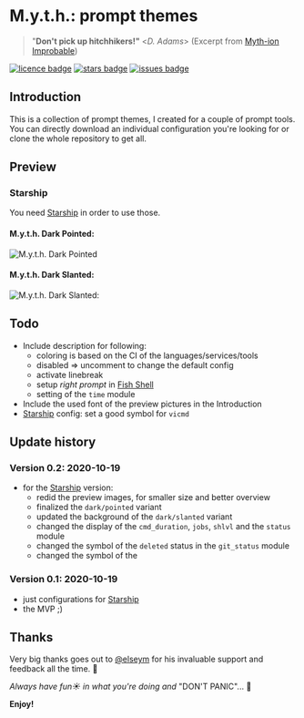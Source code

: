# M.y.t.h.: prompt themes #

> "**Don't pick up hitchhikers!"** <_D. Adams_> (Excerpt from [Myth-ion Improbable][mi])

[![licence badge]][licence] [![stars badge]][stargazer] [![issues badge]][issues]
<!-- [![donation badge]][donate] -->

## Introduction ##

This is a collection of prompt themes, I created for a couple of prompt tools. You can directly download an individual configuration you're looking for or clone the whole repository to get all.

## Preview ##

### Starship ###

You need [Starship][starship] in order to use those.

#### M.y.t.h. Dark Pointed: ####

![M.y.t.h. Dark Pointed](https://raw.githubusercontent.com/micck/myth-packages/master/screenshots/myth-prompt-themes/dark-pointed-starship.png)

#### M.y.t.h. Dark Slanted: ####

![M.y.t.h. Dark Slanted:](https://raw.githubusercontent.com/micck/myth-packages/master/screenshots/myth-prompt-themes/dark-slanted-starship.png)

## Todo ##

* Include description for following:
    - coloring is based on the CI of the languages/services/tools
    - disabled => uncomment to change the default config
    - activate linebreak
    - setup _right prompt_ in [Fish Shell][fish]
    - setting of the `time` module
* Include the used font of the preview pictures in the Introduction
* [Starship][starship] config: set a good symbol for `vicmd`

## Update history ##

### Version 0.2: 2020-10-19 ###

* for the [Starship][starship] version:
    - redid the preview images, for smaller size and better overview
    - finalized the `dark/pointed` variant
    - updated the background of the `dark/slanted` variant
    - changed the display of the `cmd_duration`, `jobs`, `shlvl` and the `status` module
    - changed the symbol of the `deleted` status in the `git_status` module
    - changed the symbol of the

### Version 0.1: 2020-10-19 ###

* just configurations for [Starship][starship]
* the MVP ;)

## Thanks ##

Very big thanks goes out to [@elseym][siwa] for his invaluable support and feedback all the time. :yellow_heart:

*Always have fun:sunny: in what you're doing and* "DON'T PANIC"... :rocket:

**Enjoy!**

<!-- ------------------------------------ reference section ------------------------------------ -->

[mi]: https://www.goodreads.com/book/show/74297.Myth_ion_Improbable
[starship]: https://starship.rs/

[licence badge]: https://img.shields.io/github/license/micck/myth-prompt-themes
[licence]: <LICENSE>
[stars badge]: https://img.shields.io/github/stars/micck/myth-prompt-themes
[stargazer]: https://github.com/micck/myth-prompt-themes/stargazers
[issues badge]: https://img.shields.io/github/issues/micck/myth-prompt-themes
[issues]: https://img.shields.io/github/issues/micck/myth-prompt-themes
[paypal badge]: https://img.shields.io/badge/paypal-donate-ff69b4.svg?style=flat
[donate]: https://ZZZ.not.yet.known/

[fish]: https://fishshell.com

[siwa]: https://github.com/elseym
